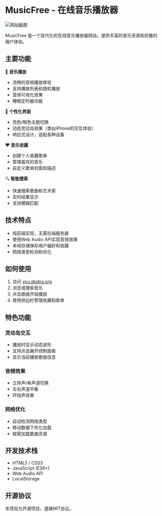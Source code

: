 # MusicFree - 在线音乐播放器

![网站截图](https://ycu.dpdns.org/favicon.png)

MusicFree 是一个现代化的在线音乐播放器网站，提供丰富的音乐资源和优雅的用户体验。

## 主要功能

🎵 **音乐播放**
- 流畅的音频播放体验
- 支持播放列表和随机播放
- 音频可视化效果
- 睡眠定时器功能

🎨 **个性化界面**
- 亮色/暗色主题切换
- 动态灵动岛效果（类似iPhone的交互体验）
- 响应式设计，适配各种设备

❤️ **音乐收藏**
- 创建个人收藏歌单
- 管理喜欢的音乐
- 自定义歌单封面和描述

🔍 **智能搜索**
- 快速搜索歌曲和艺术家
- 实时结果显示
- 支持模糊匹配

## 技术特点

- 纯前端实现，无需后端服务器
- 使用Web Audio API实现音频效果
- 本地存储保存用户偏好和收藏
- 网络类型检测和优化

## 如何使用

1. 访问 [ycu.dpdns.org](https://ycu.dpdns.org)
2. 浏览或搜索音乐
3. 点击歌曲开始播放
4. 使用侧边栏管理收藏和歌单

## 特色功能

### 灵动岛交互
- 播放时显示动态波形
- 支持点击展开控制面板
- 显示当前播放歌曲信息

### 音频效果
- 立体声/单声道切换
- 左右声道平衡
- 环绕声效果

### 网络优化
- 自动检测网络类型
- 移动数据下优化加载
- 按需加载歌曲资源

## 开发技术栈

- HTML5 / CSS3
- JavaScript (ES6+)
- Web Audio API
- LocalStorage

## 开源协议

本项目为开源项目，遵循MIT协议。
